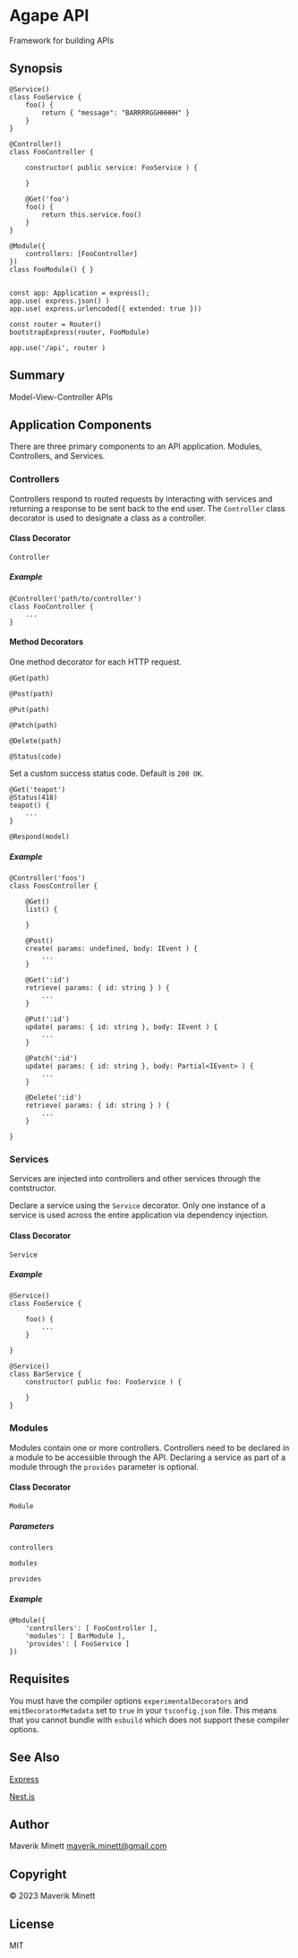 # Agape API

Framework for building APIs


## Synopsis

```
@Service()
class FooService {
    foo() {
        return { "message": "BARRRRGGHHHHH" }
    }
}

@Controller()
class FooController {

    constructor( public service: FooService ) {

    }

    @Get('foo')
    foo() {
        return this.service.foo()
    }
}

@Module({
    controllers: [FooController]
})
class FooModule() { }


const app: Application = express();
app.use( express.json() )
app.use( express.urlencoded({ extended: true }))

const router = Router()
bootstrapExpress(router, FooModule)

app.use('/api', router )
```

## Summary

Model-View-Controller APIs

## Application Components

There are three primary components to an API application. Modules,
Controllers, and Services. 

### Controllers

Controllers respond to routed requests by interacting with services
and returning a response to be sent back to the end user.  The `Controller`
class decorator is used to designate a class as a controller.

#### Class Decorator

`Controller`

##### Example

```
@Controller('path/to/controller')
class FooController {
    ...
}
```

#### Method Decorators

One method decorator for each HTTP request.

`@Get(path)`

`@Post(path)`

`@Put(path)`

`@Patch(path)`

`@Delete(path)`

`@Status(code)`

Set a custom success status code. Default is `200 OK`.

```
@Get('teapot')
@Status(418)
teapot() {
    ...
}
```

`@Respond(model)`



##### Example

```
@Controller('foos')
class FoosController {

    @Get()
    list() {

    }

    @Post()
    create( params: undefined, body: IEvent ) {
        ...
    }

    @Get(':id')
    retrieve( params: { id: string } ) {
        ...
    }

    @Put(':id')
    update( params: { id: string }, body: IEvent ) {
        ...
    }

    @Patch(':id')
    update( params: { id: string }, body: Partial<IEvent> ) {
        ...
    }

    @Delete(':id')
    retrieve( params: { id: string } ) {
        ...
    }

}
```

### Services

Services are injected into controllers and other services through the contstructor.

Declare a service using the `Service` decorator. Only one instance of a service is
used across the entire application via dependency injection.

#### Class Decorator

`Service`

##### Example

```
@Service()
class FooService {
    
    foo() {
        ...
    }

}

@Service() 
class BarService {
    constructor( public foo: FooService ) {

    }
}

```

### Modules

Modules contain one or more controllers. Controllers need to 
be declared in a module to be accessible through the API. Declaring 
a service as part of a module through the `provides` parameter is
optional.

#### Class Decorator

`Module`

##### Parameters

`controllers`

`modules`

`provides`

##### Example

```
@Module({
    'controllers': [ FooController ],
    'modules': [ BarModule ],
    'provides': [ FooService ]
})
```




## Requisites

You must have the compiler options `experimentalDecorators` and 
`emitDecoratorMetadata` set  to `true` in your `tsconfig.json` file. 
This means that you cannot bundle with `esbuild` which does not 
support these compiler options.

## See Also

[Express](https://www.npmjs.com/package/express)

[Nest.js](https://nestjs.com/)

## Author

Maverik Minett  maverik.minett@gmail.com


## Copyright

© 2023 Maverik Minett


## License

MIT
